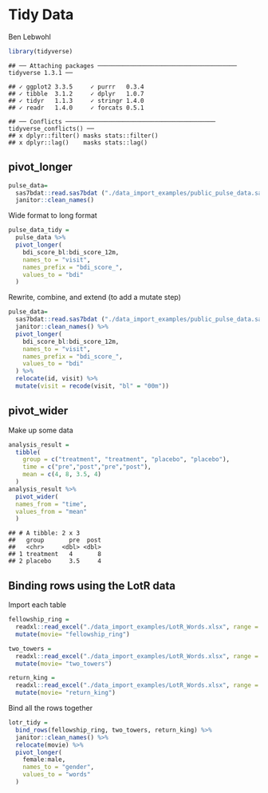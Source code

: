 Tidy Data
================
Ben Lebwohl

``` r
library(tidyverse)
```

    ## ── Attaching packages ─────────────────────────────────────── tidyverse 1.3.1 ──

    ## ✓ ggplot2 3.3.5     ✓ purrr   0.3.4
    ## ✓ tibble  3.1.2     ✓ dplyr   1.0.7
    ## ✓ tidyr   1.1.3     ✓ stringr 1.4.0
    ## ✓ readr   1.4.0     ✓ forcats 0.5.1

    ## ── Conflicts ────────────────────────────────────────── tidyverse_conflicts() ──
    ## x dplyr::filter() masks stats::filter()
    ## x dplyr::lag()    masks stats::lag()

## pivot\_longer

``` r
pulse_data=
  sas7bdat::read.sas7bdat ("./data_import_examples/public_pulse_data.sas7bdat") %>%
  janitor::clean_names()
```

Wide format to long format

``` r
pulse_data_tidy = 
  pulse_data %>% 
  pivot_longer(
    bdi_score_bl:bdi_score_12m, 
    names_to = "visit",
    names_prefix = "bdi_score_",
    values_to = "bdi"
  )
```

Rewrite, combine, and extend (to add a mutate step)

``` r
pulse_data=
  sas7bdat::read.sas7bdat ("./data_import_examples/public_pulse_data.sas7bdat") %>%
  janitor::clean_names() %>%
  pivot_longer(
    bdi_score_bl:bdi_score_12m, 
    names_to = "visit",
    names_prefix = "bdi_score_",
    values_to = "bdi"
  ) %>%
  relocate(id, visit) %>%
  mutate(visit = recode(visit, "bl" = "00m"))
```

## pivot\_wider

Make up some data

``` r
analysis_result =
  tibble(
    group = c("treatment", "treatment", "placebo", "placebo"),
    time = c("pre","post","pre","post"),
    mean = c(4, 8, 3.5, 4)
  )
analysis_result %>% 
  pivot_wider(
  names_from = "time",
  values_from = "mean"
  )
```

    ## # A tibble: 2 x 3
    ##   group       pre  post
    ##   <chr>     <dbl> <dbl>
    ## 1 treatment   4       8
    ## 2 placebo     3.5     4

## Binding rows using the LotR data

Import each table

``` r
fellowship_ring = 
  readxl::read_excel("./data_import_examples/LotR_Words.xlsx", range = "B3:D6") %>% 
  mutate(movie= "fellowship_ring")

two_towers = 
  readxl::read_excel("./data_import_examples/LotR_Words.xlsx", range = "F3:H6") %>% 
  mutate(movie= "two_towers")

return_king = 
  readxl::read_excel("./data_import_examples/LotR_Words.xlsx", range = "J3:L6") %>% 
  mutate(movie= "return_king")
```

Bind all the rows together

``` r
lotr_tidy =
  bind_rows(fellowship_ring, two_towers, return_king) %>% 
  janitor::clean_names() %>% 
  relocate(movie) %>% 
  pivot_longer(
    female:male,
    names_to = "gender",
    values_to = "words"
  )
```
